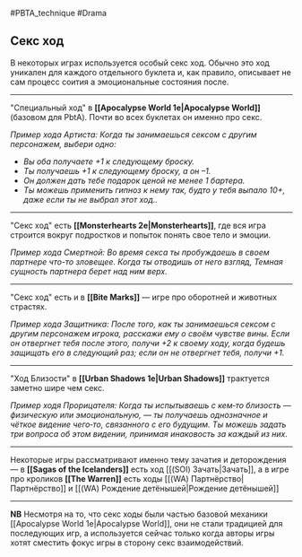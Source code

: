 #PBTA_technique #Drama 
## Секс ход
В некоторых играх используется особый секс ход. Обычно это ход уникален для каждого отдельного буклета и, как правило, описывает не сам процесс соития а эмоциональные состояния после.

----

"Специальный ход" в **[[Apocalypse World 1e|Apocalypse World]]** (базовом для PbtA). Почти во всех буклетах он именно про секс.

*Пример хода Артиста:* 
*Когда ты занимаешься сексом с другим персонажем, выбери одно:*
- *Вы оба получаете +1 к следующему броску.*
- *Ты получаешь +1 к следующему броску, а он –1.*
- *Он должен дать тебе подарок ценой не менее 1 бартера.*
- *Ты можешь применить гипноз к нему так, будто у тебя выпало 10+, даже если ты не выбрал этот ход..*

----

"Секс ход" есть **[[Monsterhearts 2e|Monsterhearts]]**, где вся игра строится вокруг подростков и попыток понять свое тело и эмоции.

*Пример хода Смертной:*
*Во время секса ты пробуждаешь в своем партнере что-то зловещее. Когда ты отводишь от него взгляд, Темная сущность партнера берет над ним верх.*

---

"Секс ход" есть и в **[[Bite Marks]]** — игре про оборотней и животных страстях.

*Пример хода Защитника:*
*После того, как ты занимаешься сексом с другим персонажем игрока,  расскажи ему о своём чувстве вины. Если он отвергнет тебя после этого,  получи +2 к своему ходу, когда будешь защищать его в следующий раз;  если он не отвергнет тебя, получи +1.*

----

"Ход Близости" в **[[Urban Shadows 1e|Urban Shadows]]** трактуется заметно шире чем секс.

*Пример ходя Прорицателя:*
*Когда ты испытываешь с  кем‑то  близость  — физическую или  эмоциональную, — ты получаешь однозначное и чёткое видение чего‑то, связанного с его будущим. Ты можешь задать три вопроса об этом видении, принимая инаковость за каждый из них.*

---

Некоторые игры рассматривают именно тему зачатия и деторождения — в **[[Sagas of the Icelanders]]** есть ход [[(SOI) Зачать|Зачать]], а в игре про кроликов **[[The Warren]]** есть ходы [[(WA) Партнёрство|Партнёрство]] и [[(WA) Рождение детёнышей|Рождение детёнышей]]

----

**NB** Несмотря на то, что секс ходы были частью базовой механики [[Apocalypse World 1e|Apocalypse World]], они не стали традицией для последующих игр, а используется сейчас только когда авторы игры хотят сместить фокус игры в сторону секс взаимодействий.


